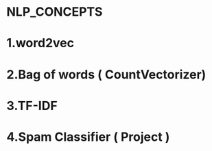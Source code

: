 # NLP_CONCEPTS
# 1.word2vec
# 2.Bag of words ( CountVectorizer)
# 3.TF-IDF 
# 4.Spam Classifier ( Project )
